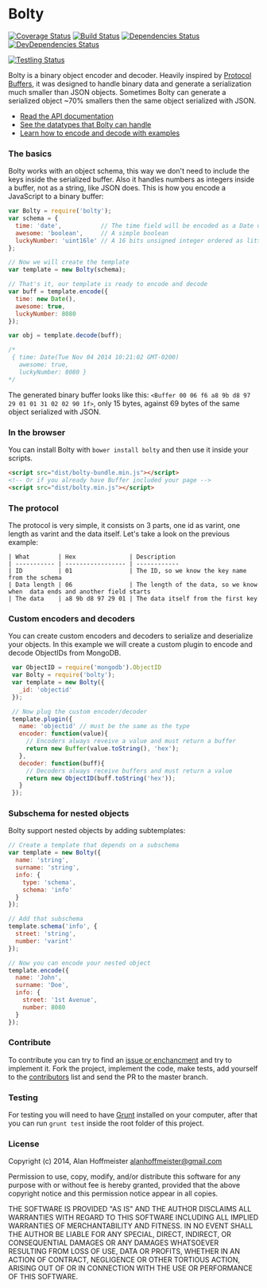 # Bolty
[![Coverage Status](https://img.shields.io/coveralls/alanhoff/node-bolty.svg)](https://coveralls.io/r/alanhoff/node-bolty)
[![Build Status](https://secure.travis-ci.org/alanhoff/node-bolty.png)](https://travis-ci.org/alanhoff/node-bolty)
[![Dependencies Status](https://david-dm.org/alanhoff/node-bolty.png)](https://david-dm.org/alanhoff/node-bolty)
[![DevDependencies Status](https://david-dm.org/alanhoff/node-bolty/dev-status.png)](https://davhttps://developers.google.com/protocol-buffers/id-dm.org/alanhoff/node-bolty)

[![Testling Status](https://ci.testling.com/alanhoff/node-bolty.png)](https://ci.testling.com/alanhoff/node-bolty)

Bolty is a binary object encoder and decoder. Heavily inspired by
[Protocol Buffers][0], it was designed to handle binary data and generate a
serialization much smaller than JSON objects. Sometimes Bolty can generate a
serialized object ~70% smallers then the same object serialized with JSON.

* [Read the API documentation][1]
* [See the datatypes that Bolty can handle][2]
* [Learn how to encode and decode with examples][3]

### The basics

Bolty works with an object schema, this way we don't need to include the keys
inside the serialized buffer. Also it handles numbers as integers inside a
buffer, not as a string, like JSON does. This is how you encode a JavaScript
to a binary buffer:

```javascript
var Bolty = require('bolty');
var schema = {
  time: 'date',           // The time field will be encoded as a Date object
  awesome: 'boolean',     // A simple boolean
  luckyNumber: 'uint16le' // A 16 bits unsigned integer ordered as litte-endian
};

// Now we will create the template
var template = new Bolty(schema);

// That's it, our template is ready to encode and decode
var buff = template.encode({
  time: new Date(),
  awesome: true,
  luckyNumber: 8080
});

var obj = template.decode(buff);

/*
 { time: Date(Tue Nov 04 2014 10:21:02 GMT-0200)
   awesome: true,
   luckyNumber: 8080 }
*/
```

The generated binary buffer looks like this: `<Buffer 00 06 f6 a8 9b d8 97 29 01 01 31 02 02 90 1f>`,
only 15 bytes, against 69 bytes of the same object serialized with JSON.

### In the browser

You can install Bolty with `bower install bolty` and then use it inside
your scripts.

```html
<script src="dist/bolty-bundle.min.js"></script>
<!-- Or if you already have Buffer included your page -->
<script src="dist/bolty.min.js"></script>
```

### The protocol

The protocol is very simple, it consists on 3 parts, one id as varint, one
length as varint and the data itself. Let's take a look on the previous
example:

```
| What        | Hex               | Description
| ----------- | ----------------- | ------------
| ID          | 01                | The ID, so we know the key name from the schema
| Data length | 06                | The length of the data, so we know when  data ends and another field starts
| The data    | a8 9b d8 97 29 01 | The data itself from the first key
```

### Custom encoders and decoders

You can create custom encoders and decoders to serialize and deserialize your
objects. In this example we will create a custom plugin to encode and decode
ObjectIDs from MongoDB.

```javascript
 var ObjectID = require('mongodb').ObjectID
 var Bolty = require('bolty');
 var template = new Bolty({
   _id: 'objectid'
 });

 // Now plug the custom encoder/decoder
 template.plugin({
   name: 'objectid' // must be the same as the type
   encoder: function(value){
     // Encoders always reveive a value and must return a buffer
     return new Buffer(value.toString(), 'hex');
   },
   decoder: function(buff){
     // Decoders always receive buffers and must return a value
     return new ObjectID(buff.toString('hex'));
   }
 });
```

### Subschema for nested objects

Bolty support nested objects by adding subtemplates:

```javascript
// Create a template that depends on a subschema
var template = new Bolty({
  name: 'string',
  surname: 'string',
  info: {
    type: 'schema',
    schema: 'info'
  }
});

// Add that subschema
template.schema('info', {
  street: 'string',
  number: 'varint'
});

// Now you can encode your nested object
template.encode({
  name: 'John',
  surname: 'Doe',
  info: {
    street: '1st Avenue',
    number: 8080
  }
});
```

### Contribute

To contribute you can try to find an [issue or enchancment][4] and try to
implement it. Fork the project, implement the code, make tests, add yourself
to the [contributors][5] list and send the PR to the master branch.

### Testing

For testing you will need to have [Grunt][6] installed on your computer, after
that you can run `grunt test` inside the root folder of this project.

### License

Copyright (c) 2014, Alan Hoffmeister <alanhoffmeister@gmail.com>

Permission to use, copy, modify, and/or distribute this software for any purpose
with or without fee is hereby granted, provided that the above copyright notice
and this permission notice appear in all copies.

THE SOFTWARE IS PROVIDED "AS IS" AND THE AUTHOR DISCLAIMS ALL WARRANTIES WITH
REGARD TO THIS SOFTWARE INCLUDING ALL IMPLIED WARRANTIES OF MERCHANTABILITY AND
FITNESS. IN NO EVENT SHALL THE AUTHOR BE LIABLE FOR ANY SPECIAL, DIRECT,
INDIRECT, OR CONSEQUENTIAL DAMAGES OR ANY DAMAGES WHATSOEVER RESULTING FROM LOSS
OF USE, DATA OR PROFITS, WHETHER IN AN ACTION OF CONTRACT, NEGLIGENCE OR OTHER
TORTIOUS ACTION, ARISING OUT OF OR IN CONNECTION WITH THE USE OR PERFORMANCE OF
THIS SOFTWARE.

[0]: https://developers.google.com/protocol-buffers/
[1]: docs/api.md
[2]: docs/encoders.md
[3]: examples
[4]: https://github.com/alanhoff/node-bolty/issues?q=is%3Aopen+is%3Aenchancement+is%3Abug
[5]: contributors.md
[6]: http://gruntjs.com/
